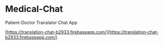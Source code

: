 # Medical-Chat
Patient-Doctor Translator Chat App

[https://translation-chat-b2933.firebaseapp.com/](https://translation-chat-b2933.firebaseapp.com/)
